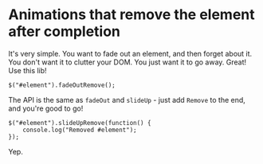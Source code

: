 Animations that remove the element after completion
===================================================

It's very simple. You want to fade out an element, and then forget about it. You don't
want it to clutter your DOM. You just want it to go away. Great! Use this lib!

    $("#element").fadeOutRemove();
    
The API is the same as `fadeOut` and `slideUp` - just add `Remove` to the end, and you're
good to go!

    $("#element").slideUpRemove(function() {
        console.log("Removed #element");
    });
    
Yep.